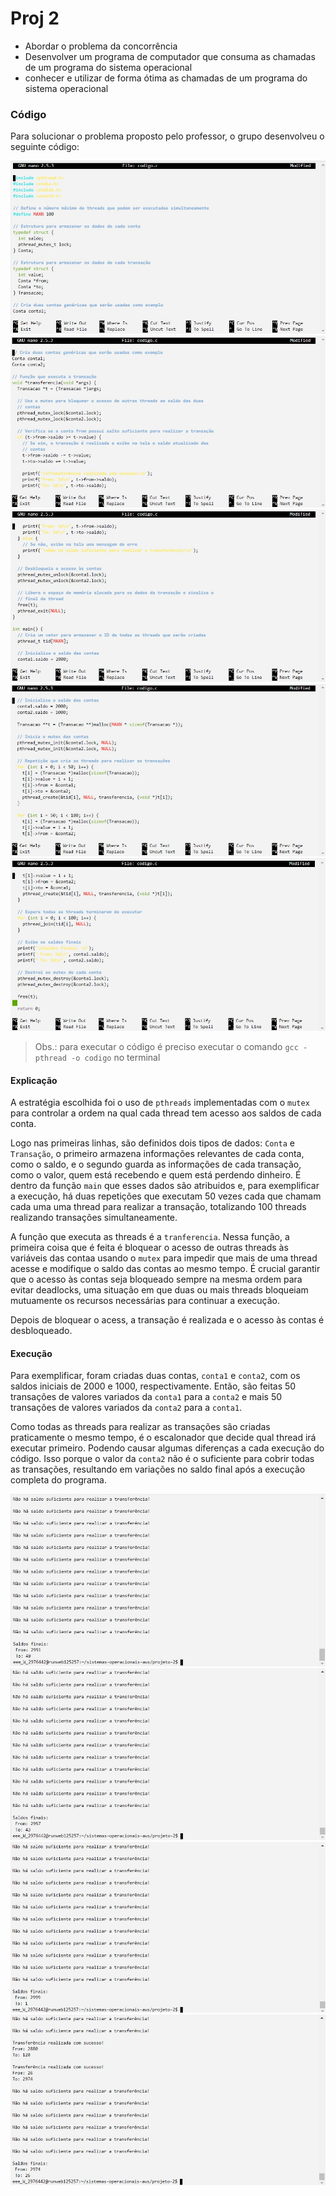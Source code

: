 # Proj 2

* Abordar o problema da concorrência
* Desenvolver um programa de computador que consuma as chamadas de um programa do sistema operacional
* conhecer e utilizar de forma ótima as chamadas de um programa do sistema operacional

### Código

Para solucionar o problema proposto pelo professor, o grupo desenvolveu o seguinte código:

![](https://github.com/jcampolim/sistemas-operacionais-aws/blob/main/img/proj2-img1.jpg)
![](https://github.com/jcampolim/sistemas-operacionais-aws/blob/main/img/proj2-img2.jpg)
![](https://github.com/jcampolim/sistemas-operacionais-aws/blob/main/img/proj2-img3.jpg)
![](https://github.com/jcampolim/sistemas-operacionais-aws/blob/main/img/proj2-img4.jpg)
![](https://github.com/jcampolim/sistemas-operacionais-aws/blob/main/img/proj2-img5.jpg)

> Obs.: para executar o código é preciso executar o comando `gcc -pthread -o codigo` no terminal

#### Explicação

A estratégia escolhida foi o uso de `pthreads` implementadas com o `mutex` para controlar a ordem na qual cada thread tem acesso aos saldos de cada conta. 

Logo nas primeiras linhas, são definidos dois tipos de dados: `Conta` e `Transação`, o primeiro armazena informações relevantes de cada conta, como o saldo, e o segundo guarda as informações de cada transação, como o valor, 
quem está recebendo e quem está perdendo dinheiro. É dentro da função `main` que esses dados são atribuidos e, para exemplificar a execução, há duas repetições que executam 50 vezes cada que chamam cada uma uma thread para
realizar a transação, totalizando 100 threads realizando transações simultaneamente.

A função que executa as threads é a `tranferencia`. Nessa função, a primeira coisa que é feita é bloquear o acesso de outras threads às variáveis das contaa usando o `mutex` para impedir que mais de uma thread 
acesse e modifique o saldo das contas ao mesmo tempo. É crucial garantir que o acesso às contas seja bloqueado sempre na mesma ordem para evitar deadlocks, uma situação em que duas ou mais threads bloqueiam 
mutuamente os recursos necessárias para continuar a execução.

Depois de bloquear o acess, a transação é realizada e o acesso às contas é desbloqueado.

#### Execução

Para exemplificar, foram criadas duas contas, `conta1` e `conta2`, com os saldos iniciais de 2000 e 1000, respectivamente. Então, são feitas 50 transações de valores variados da `conta1` para a `conta2` e mais 50 
transações de valores variados da `conta2` para a `conta1`.

Como todas as threads para realizar as transações são criadas praticamente o mesmo tempo, é o escalonador que decide qual thread irá executar primeiro. Podendo causar algumas diferenças a cada execução do código.
Isso porque o valor da `conta2` não é o suficiente para cobrir todas as transações, resultando em variações no saldo final após a execução completa do programa.

![](https://github.com/jcampolim/sistemas-operacionais-aws/blob/main/img/proj2-img6.jpg)
![](https://github.com/jcampolim/sistemas-operacionais-aws/blob/main/img/proj2-img7.jpg)
![](https://github.com/jcampolim/sistemas-operacionais-aws/blob/main/img/proj2-img8.jpg)
![](https://github.com/jcampolim/sistemas-operacionais-aws/blob/main/img/proj2-img9.jpg)
